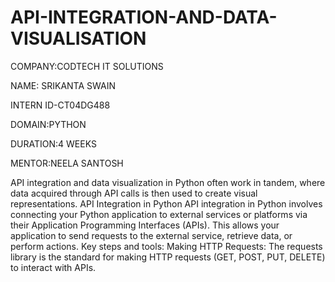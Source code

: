 # API-INTEGRATION-AND-DATA-VISUALISATION

COMPANY:CODTECH IT SOLUTIONS

NAME: SRIKANTA SWAIN

INTERN ID-CT04DG488

DOMAIN:PYTHON

DURATION:4 WEEKS

MENTOR:NEELA SANTOSH

 API integration and data visualization in Python often work in tandem, where data acquired through API calls is then used to create visual representations.
API Integration in Python
API integration in Python involves connecting your Python application to external services or platforms via their Application Programming Interfaces (APIs). This allows your application to send requests to the external service, retrieve data, or perform actions.
Key steps and tools:
Making HTTP Requests: The requests library is the standard for making HTTP requests (GET, POST, PUT, DELETE) to interact with APIs.


